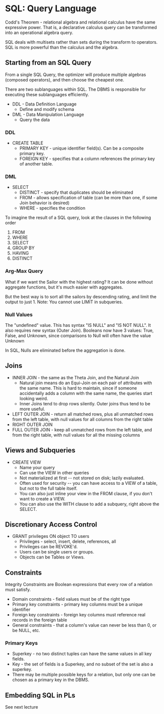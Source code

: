 # SQL: Query Language

Codd's Theorem - relational algebra and relational calculus have the same expressive power. That is, a declarative calculus query can be transformed into an operational algebra query.

SQL deals with multisets rather than sets during the transform to operators. SQL is more powerful than the calculus and the algebra.

## Starting from an SQL Query

From a single SQL Query, the optimizer will produce multiple algebras (composed operators), and then choose the cheapest one.

There are two sublanguages within SQL. The DBMS is responsible for executing these sublanguages efficiently.

* DDL - Data Definition Language
  * Define and modify schema
* DML - Data Manipulation Language
  * Query the data

### DDL

* CREATE TABLE
  * PRIMARY KEY - unique identifier field(s). Can be a composite primary key.
  * FOREIGN KEY - specifies that a column references the primary key of another table.

### DML

* SELECT
  * DISTINCT - specify that duplicates should be eliminated
  * FROM - allows specification of table (can be more than one, if some Join behavior is desired)
  * WHERE - specifies the condition

To imagine the result of a SQL query, look at the clauses in the following order

1. FROM
2. WHERE
3. SELECT 
4. GROUP BY
5. HAVING
6. DISTINCT

### Arg-Max Query

What if we want the Sailor with the highest rating? It can be done without aggregate functions, but it's much easier with aggregates.

But the best way is to sort all the sailors by descending rating, and limit the output to just 1. Note: You cannot use LIMIT in subqueries.

### Null Values

The "undefined" value. This has syntax "IS NULL" and "IS NOT NULL". It also requires new syntax (Outer Join). Booleans now have 3 values: True, False, and Unknown, since comparisons to Null will often have the value Unknown

In SQL, Nulls are eliminated before the aggregation is done.

## Joins

* INNER JOIN - the same as the Theta Join, and the Natural Join
  * Natural join means do an Equi-Join on each pair of attributes with the same name. This is hard to maintain, since if someone accidentally adds a column with the same name, the queries start looking weird.
  * Inner Joins tend to drop rows silently. Outer joins thus tend to be more useful.
* LEFT OUTER JOIN - return all matched rows, plus all unmatched rows from the left table, with null values for all columns from the right table
* RIGHT OUTER JOIN
* FULL OUTER JOIN - keep all unmatched rows from the left table, and from the right table, with null values for all the missing columns

## Views and Subqueries

* CREATE VIEW
  * Name your query
  * Can use the VIEW in other queries
  * Not materialized at first -- not stored on disk; lazily evaluated.
  * Often used for security -- you can have access to a VIEW of a table, but not to the full table itself.
  * You can also just inline your view in the FROM clause, if you don't want to create a VIEW.
  * You can also use the WITH clause to add a subquery, right above the SELECT.

## Discretionary Access Control

* GRANT privileges ON object TO users
  * Privileges - select, insert, delete, references, all
  * Privileges can be REVOKE'd.
  * Users can be single users or groups.
  * Objects can be Tables or Views.

## Constraints

Integrity Constraints are Boolean expressions that every row of a relation must satisfy.

* Domain constraints - field values must be of the right type
* Primary key constraints - primary key columns must be a unique identifier
* Foreign key constraints - foreign key columns must reference real records in the foreign table
* General constraints - that a column's value can never be less than 0, or be NULL, etc.

### Primary Keys

* Superkey - no two distinct tuples can have the same values in all key fields.
* Key - the set of fields is a Superkey, and no subset of the set is also a superkey.
* There may be multiple possible keys for a relation, but only one can be chosen as a primary key in the DBMS.

## Embedding SQL in PLs

See next lecture


















